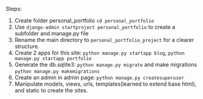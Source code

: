 Steps:
1. Create folder personal_portfolio `cd personal_portfolio`
2. Use `django-admin startproject personal_portfolio` to create a subfolder and manage.py file 
3. Rename the main directory to  `personal_portfolio_project` for a clearer structure.
4. Create 2 apps for this site: `python manage.py startapp blog`, `python manage.py startapp portfolio`
5. Generate the db.sqlite3: `python manage.py migrate` and make migrations `python manage.py makemigrations`
6. Create an admin in admin page: `python manage.py createsuperuser`
7. Manipulate models, views, urls, templates(learned to extend base html), and static to create the sites. 
